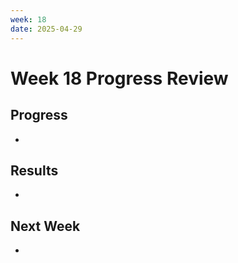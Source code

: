 ```yaml
---
week: 18
date: 2025-04-29
---
```


# Week 18 Progress Review

## Progress
- 

## Results
- 

## Next Week
-
